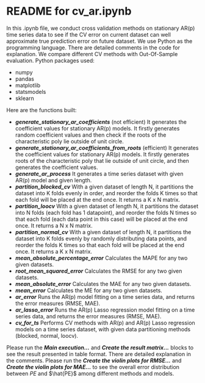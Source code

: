 # README for cv_ar.ipynb
In this .ipynb file, we conduct cross validation methods on stationary AR(p) time series data to see if the CV error on current dataset can well approximate true prediction error on future dataset. We use Python as the programming language. There are detailed comments in the code for explanation. We compare different CV methods with Out-Of-Sample evaluation. Python packages used: 
* numpy
* pandas
* matplotlib
* statsmodels
* sklearn

Here are the functions built: 
* **_generate_stationary_ar_coefficients_** (not efficient)
It generates the coefficient values for stationary AR(p) models. It firstly generates random coefficient values and then check if the roots of the characteristic poly lie outside of unit circle. 
* **_generate_stationary_ar_coefficients_from_roots_** (efficient)
It generates the coefficient values for stationary AR(p) models. It firstly generates roots of the characteristic poly that lie outside of unit circle, and then generates the coefficient values. 
* **_generate_ar_process_**
It generates a time series dataset with given AR(p) model and given length. 
* **_partition_blocked_cv_**
With a given dataset of length N, it partitions the dataset into K folds evenly in order, and reorder the folds K times so that each fold will be placed at the end once. It returns a K x N matrix. 
* **_partition_loocv_**
With a given dataset of length N, it partitions the dataset into N folds (each fold has 1 datapoint), and reorder the folds N times so that each fold (each data point in this case) will be placed at the end once. It returns a N x N matrix. 
* **_partition_normal_cv_**
With a given dataset of length N, it partitions the dataset into K folds evenly by randomly distributing data points, and reorder the folds K times so that each fold will be placed at the end once. It returns a K x N matrix. 
* **_mean_absolute_percentage_error_**
Calculates the MAPE for any two given datasets. 
* **_root_mean_squared_error_**
Calculates the RMSE for any two given datasets. 
* **_mean_absolute_error_**
Calculates the MAE for any two given datasets. 
* **_mean_error_**
Calculates the ME for any two given datasets. 
* **_ar_error_**
Runs the AR(p) model fitting on a time series data, and returns the error measures (RMSE, MAE).
* **_ar_lasso_error_**
Runs the AR(p) Lasso regression model fitting on a time series data, and returns the error measures (RMSE, MAE).
* **_cv_for_ts_**
Performs CV methods with AR(p) and AR(p) Lasso regression models on a time series dataset, with given data partitioning methods (blocked, normal, loocv). 


Please run the **_Main execution..._** and **_Create the result matrix..._** blocks to see the result presented in table format. There are detailed explanation in the comments. Please run the **_Create the violin plots for RMSE..._** and **_Create the violin plots for MAE..._** to see the overall error distribution between $PE$ and $\hat{PE}$ among different methods and models. 
